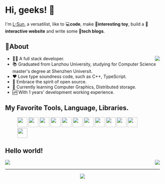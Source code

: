 # Hi, geeks! 👋

I'm [L-Sun](https://github.com/L-Sun), a versatilist, like to 💻**code**, make 🛴**interesting toy**, build a 🎨**interactive website** and write some 📃**tech blogs**.

## 🧐About
<img style="max-width: 400px; float: right;" src="https://github-readme-stats.vercel.app/api?username=L-Sun&count_private=true&show_icons=true&theme=github_dark"/>

- 👩‍💻 A full stack developer.
- 📚 Graduated from Lanzhou University, studying for Computer Science master's degree at Shenzhen Universit. 
- ❤️ Love type soundness code, such as C++, TypeScript.
- 🤗 Embrace the spirit of open source.
- 🌱 Currently learning Computer Graphics, Distributed storage.
- 🆙 With 1 years' development working experience.

<div style="clear: both;" />

## My Favorite Tools, Language, Libraries.
<figure>
    <img height=32 src="https://img.shields.io/badge/-C++-00599C?logo=c%2B%2B&logoColor=white&style=flat-square">
    <img height=32 src="https://img.shields.io/badge/-CMake-064F8C?logo=CMake&logoColor=white&style=flat-square">
    <img height=32 src="https://img.shields.io/badge/-Git-F05032?logo=Git&logoColor=white&style=flat-square">
    <img height=32 src="https://img.shields.io/badge/-VS Code-007ACC?logo=Visual%20Studio%20Code&logoColor=white&style=flat-square">
    <img height=32 src="https://img.shields.io/badge/-React-61DAFB?logo=react&logoColor=white&style=flat-square" />
    <img height=32 src="https://img.shields.io/badge/-TypeScript-2f74c0?logo=TypeScript&logoColor=white&style=flat-square">
    <img height=32 src="https://img.shields.io/badge/-NodeJS-339933?logo=Node.js&logoColor=white&style=flat-square">
    <img height=32 src="https://img.shields.io/badge/-Next.js-000000?logo=Next.js&logoColor=white&style=flat-square">
    <img height=32 src="https://img.shields.io/badge/-NestJS-e0234e?logo=NestJS&logoColor=white&style=flat-square">
    <img height=32 src="https://img.shields.io/badge/-Python-3776AB?logo=Python&logoColor=white&style=flat-square">
    <img height=32 src="https://img.shields.io/badge/-Docker-2496ED?logo=Docker&logoColor=white&style=flat-square">
    <img height=32 src="https://img.shields.io/badge/-MongoDB-47A248?logo=MongoDB&logoColor=white&style=flat-square">
</figure>


## Hello world!

<figure style="display: flex; justify-content: space-between; margin: 0;">
    <img src="https://github-readme-stats.vercel.app/api/top-langs/?username=L-Sun&theme=github_dark&layout=compact" />
    <img src="https://github-readme-stats.vercel.app/api/wakatime?username=@L_Sun&langs_count=6&custom_title=Usage over the Last 7 Days&theme=github_dark&layout=compact" />
</figure>

<hr/> 

<div style="display: flex; justify-content: center;">
    <img src="https://visitor-badge.glitch.me/badge?page_id=L-Sun&left_color=green&right_color=red" />
</div>

